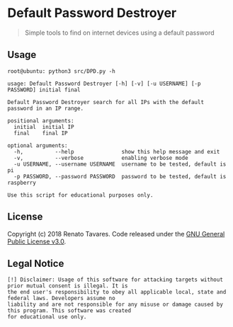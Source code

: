 # Default Password Destroyer
> Simple tools to find on internet devices using a default password


## Usage

    root@ubuntu: python3 src/DPD.py -h
        
    usage: Default Password Destroyer [-h] [-v] [-u USERNAME] [-p PASSWORD] initial final

    Default Password Destroyer search for all IPs with the default password in an IP range.

    positional arguments:
      initial  initial IP
      final    final IP             

    optional arguments:
      -h,          --help               show this help message and exit
      -v,          --verbose            enabling verbose mode
      -u USERNAME, --username USERNAME  username to be tested, default is pi
      -p PASSWORD, --password PASSWORD  password to be tested, default is raspberry

    Use this script for educational purposes only.

## License

Copyright (c) 2018 Renato Tavares. Code released under the [GNU General Public License v3.0](LICENSE).

## Legal Notice

    [!] Disclaimer: Usage of this software for attacking targets without prior mutual consent is illegal. It is 
    the end user's responsibility to obey all applicable local, state and federal laws. Developers assume no 
    liability and are not responsible for any misuse or damage caused by this program. This software was created
    for educational use only. 